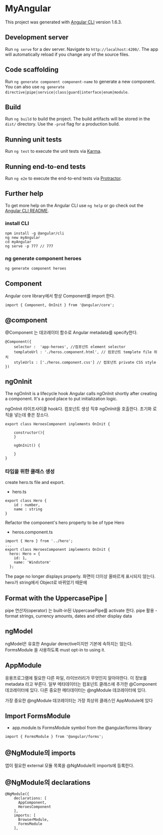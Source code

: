 # MyAngular

This project was generated with [Angular CLI](https://github.com/angular/angular-cli) version 1.6.3.

## Development server

Run `ng serve` for a dev server. Navigate to `http://localhost:4200/`. The app will automatically reload if you change any of the source files.

## Code scaffolding

Run `ng generate component component-name` to generate a new component. You can also use `ng generate directive|pipe|service|class|guard|interface|enum|module`.

## Build

Run `ng build` to build the project. The build artifacts will be stored in the `dist/` directory. Use the `-prod` flag for a production build.

## Running unit tests

Run `ng test` to execute the unit tests via [Karma](https://karma-runner.github.io).

## Running end-to-end tests

Run `ng e2e` to execute the end-to-end tests via [Protractor](http://www.protractortest.org/).

## Further help

To get more help on the Angular CLI use `ng help` or go check out the [Angular CLI README](https://github.com/angular/angular-cli/blob/master/README.md).


### install CLI 

``` 
npm install -g @angular/cli
ng new myAngular
cd myAngular
ng serve -p 777 // 777
```

### ng generate component heroes
```
ng generate component heroes
```

## Component
 Angular core library에서 항상 Component를 import 한다.
```
import { Component, OnInit } from '@angular/core';
```

## @component
@Component 는 데코레이터 함수로 Angular metadata를 specify한다.

```
@Component({
    selector :  'app-heroes', //컴포넌트 element selector
    templateUrl : './heros.component.html', // 컴포넌트 templete file 위치
    styleUrls : ['./heros.component.css'] // 컴포넌트 private CSS style
})
```

## ngOnInit
The ngOnInit is a lifecycle hook Angular calls ngOnInit shortly after creating a component. It's a good place to put initialization logic.

ngOnInit  라이프사이클 hook다. 컴포넌트 생성 직후 ngOnInit을 호출한다. 초기화 로직을 넣는데 좋은 장소다.
```
export class HeroesComponent inplements OnInit {

    constructor(){
    }
    
    ngOnInit() {
    
    }
}
```

### 타입을 위한 클래스 생성
create hero.ts file and export.
* hero.ts
```
export class Hero {
    id : number,
    name : string
}
```
Refactor the component's hero property to be of type Hero
* heros.component.ts
```
import { Hero } from '../hero';
...
export class HeroesComponent implements OnInit {
  hero: Hero = {
    id: 1,
    name: 'Windstorm'
  };
```
The page no longer displays properly.
화면이 더이상 올바르게 표시되지 않는다. hero가 string에서 Object로 바뀌었기 때문에

## Format with the UppercasePipe |
pipe 연산자(operator) 는 built-in된 UppercasePipe를 activate 한다.
pipe 활용 - format strings, currency amounts, dates and other display data

## ngModel
ngModel은 유효한 Angular derective이지만 기본에 속하지는 않는다.
FormsModule 을 사용하도록 must opt-in to using it.

## AppModule
응용프로그램에 필요한 다른 파일, 라이브러리가 무엇인지 알아야한다. 이 정보를 metadata 라고 부른다.
일부 메타데이터는 컴포넌트 클래스에 추가한 @Component 데코레이터에 있다.
다른 중요한 메타데이터는 @ngModule 데코레이터에 있다.

가장 중요한 @ngModule 데코레이터는 가장 최상위 클래스인 AppModule에 있다

## Import FormsModule
* app.module.ts
FormsModule symbol from the @angular/forms library
```
import { FormsModule } from '@angular/forms';
```
## @NgModule의 imports
앱이 필요한 external 모듈 목록을 @NgModule의 imports에 등록한다.

## @NgModule의 declarations
```aidl
@NgModule({
    declarations: [
      AppComponent,
      HeroesComponent
    ],
    imports: [
      BrowserModule,
      FormsModule
    ],
```
